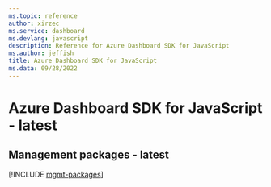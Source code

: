 ```yaml
---
ms.topic: reference
author: xirzec
ms.service: dashboard
ms.devlang: javascript
description: Reference for Azure Dashboard SDK for JavaScript
ms.author: jeffish
title: Azure Dashboard SDK for JavaScript
ms.data: 09/28/2022
---
```

# Azure Dashboard SDK for JavaScript - latest

## Management packages - latest
[!INCLUDE [mgmt-packages](dashboard-mgmt-index.md)]